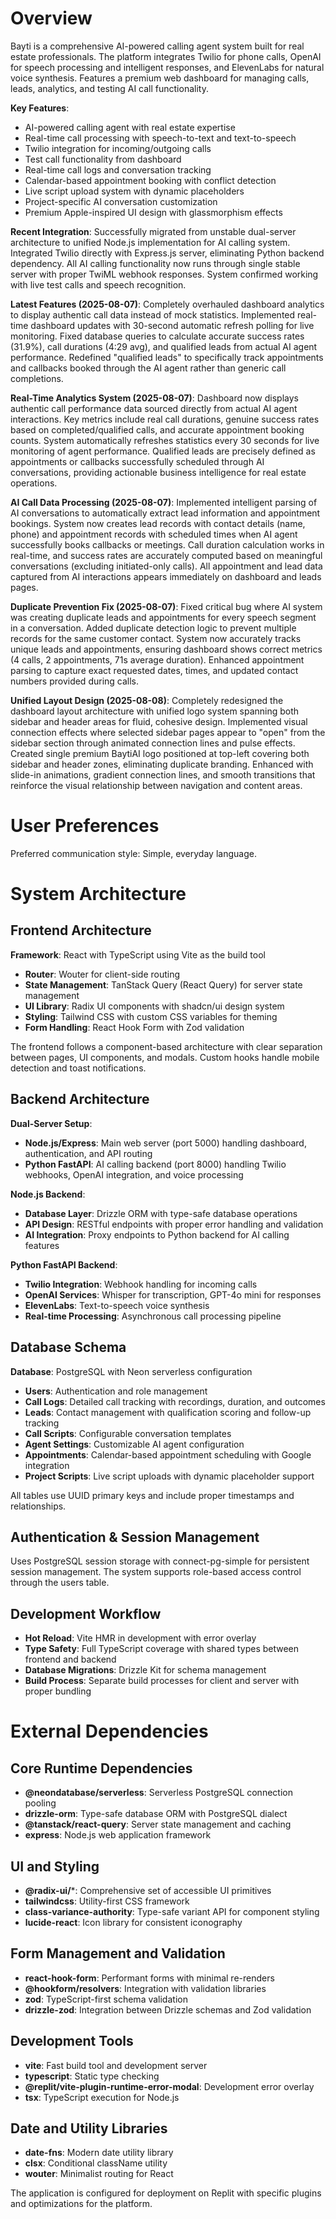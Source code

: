 # Overview

Bayti is a comprehensive AI-powered calling agent system built for real estate professionals. The platform integrates Twilio for phone calls, OpenAI for speech processing and intelligent responses, and ElevenLabs for natural voice synthesis. Features a premium web dashboard for managing calls, leads, analytics, and testing AI call functionality.

**Key Features**: 
- AI-powered calling agent with real estate expertise
- Real-time call processing with speech-to-text and text-to-speech
- Twilio integration for incoming/outgoing calls
- Test call functionality from dashboard
- Real-time call logs and conversation tracking
- Calendar-based appointment booking with conflict detection
- Live script upload system with dynamic placeholders
- Project-specific AI conversation customization
- Premium Apple-inspired UI design with glassmorphism effects

**Recent Integration**: Successfully migrated from unstable dual-server architecture to unified Node.js implementation for AI calling system. Integrated Twilio directly with Express.js server, eliminating Python backend dependency. All AI calling functionality now runs through single stable server with proper TwiML webhook responses. System confirmed working with live test calls and speech recognition.

**Latest Features (2025-08-07)**: Completely overhauled dashboard analytics to display authentic call data instead of mock statistics. Implemented real-time dashboard updates with 30-second automatic refresh polling for live monitoring. Fixed database queries to calculate accurate success rates (31.9%), call durations (4:29 avg), and qualified leads from actual AI agent performance. Redefined "qualified leads" to specifically track appointments and callbacks booked through the AI agent rather than generic call completions.

**Real-Time Analytics System (2025-08-07)**: Dashboard now displays authentic call performance data sourced directly from actual AI agent interactions. Key metrics include real call durations, genuine success rates based on completed/qualified calls, and accurate appointment booking counts. System automatically refreshes statistics every 30 seconds for live monitoring of agent performance. Qualified leads are precisely defined as appointments or callbacks successfully scheduled through AI conversations, providing actionable business intelligence for real estate operations.

**AI Call Data Processing (2025-08-07)**: Implemented intelligent parsing of AI conversations to automatically extract lead information and appointment bookings. System now creates lead records with contact details (name, phone) and appointment records with scheduled times when AI agent successfully books callbacks or meetings. Call duration calculation works in real-time, and success rates are accurately computed based on meaningful conversations (excluding initiated-only calls). All appointment and lead data captured from AI interactions appears immediately on dashboard and leads pages.

**Duplicate Prevention Fix (2025-08-07)**: Fixed critical bug where AI system was creating duplicate leads and appointments for every speech segment in a conversation. Added duplicate detection logic to prevent multiple records for the same customer contact. System now accurately tracks unique leads and appointments, ensuring dashboard shows correct metrics (4 calls, 2 appointments, 71s average duration). Enhanced appointment parsing to capture exact requested dates, times, and updated contact numbers provided during calls.

**Unified Layout Design (2025-08-08)**: Completely redesigned the dashboard layout architecture with unified logo system spanning both sidebar and header areas for fluid, cohesive design. Implemented visual connection effects where selected sidebar pages appear to "open" from the sidebar section through animated connection lines and pulse effects. Created single premium BaytiAI logo positioned at top-left covering both sidebar and header zones, eliminating duplicate branding. Enhanced with slide-in animations, gradient connection lines, and smooth transitions that reinforce the visual relationship between navigation and content areas.

# User Preferences

Preferred communication style: Simple, everyday language.

# System Architecture

## Frontend Architecture

**Framework**: React with TypeScript using Vite as the build tool
- **Router**: Wouter for client-side routing
- **State Management**: TanStack Query (React Query) for server state management
- **UI Library**: Radix UI components with shadcn/ui design system
- **Styling**: Tailwind CSS with custom CSS variables for theming
- **Form Handling**: React Hook Form with Zod validation

The frontend follows a component-based architecture with clear separation between pages, UI components, and modals. Custom hooks handle mobile detection and toast notifications.

## Backend Architecture

**Dual-Server Setup**: 
- **Node.js/Express**: Main web server (port 5000) handling dashboard, authentication, and API routing
- **Python FastAPI**: AI calling backend (port 8000) handling Twilio webhooks, OpenAI integration, and voice processing

**Node.js Backend**:
- **Database Layer**: Drizzle ORM with type-safe database operations
- **API Design**: RESTful endpoints with proper error handling and validation
- **AI Integration**: Proxy endpoints to Python backend for AI calling features

**Python FastAPI Backend**:
- **Twilio Integration**: Webhook handling for incoming calls
- **OpenAI Services**: Whisper for transcription, GPT-4o mini for responses
- **ElevenLabs**: Text-to-speech voice synthesis
- **Real-time Processing**: Asynchronous call processing pipeline

## Database Schema

**Database**: PostgreSQL with Neon serverless configuration
- **Users**: Authentication and role management
- **Call Logs**: Detailed call tracking with recordings, duration, and outcomes
- **Leads**: Contact management with qualification scoring and follow-up tracking
- **Call Scripts**: Configurable conversation templates
- **Agent Settings**: Customizable AI agent configuration
- **Appointments**: Calendar-based appointment scheduling with Google integration
- **Project Scripts**: Live script uploads with dynamic placeholder support

All tables use UUID primary keys and include proper timestamps and relationships.

## Authentication & Session Management

Uses PostgreSQL session storage with connect-pg-simple for persistent session management. The system supports role-based access control through the users table.

## Development Workflow

- **Hot Reload**: Vite HMR in development with error overlay
- **Type Safety**: Full TypeScript coverage with shared types between frontend and backend
- **Database Migrations**: Drizzle Kit for schema management
- **Build Process**: Separate build processes for client and server with proper bundling

# External Dependencies

## Core Runtime Dependencies
- **@neondatabase/serverless**: Serverless PostgreSQL connection pooling
- **drizzle-orm**: Type-safe database ORM with PostgreSQL dialect
- **@tanstack/react-query**: Server state management and caching
- **express**: Node.js web application framework

## UI and Styling
- **@radix-ui/***: Comprehensive set of accessible UI primitives
- **tailwindcss**: Utility-first CSS framework
- **class-variance-authority**: Type-safe variant API for component styling
- **lucide-react**: Icon library for consistent iconography

## Form Management and Validation
- **react-hook-form**: Performant forms with minimal re-renders
- **@hookform/resolvers**: Integration with validation libraries
- **zod**: TypeScript-first schema validation
- **drizzle-zod**: Integration between Drizzle schemas and Zod validation

## Development Tools
- **vite**: Fast build tool and development server
- **typescript**: Static type checking
- **@replit/vite-plugin-runtime-error-modal**: Development error overlay
- **tsx**: TypeScript execution for Node.js

## Date and Utility Libraries
- **date-fns**: Modern date utility library
- **clsx**: Conditional className utility
- **wouter**: Minimalist routing for React

The application is configured for deployment on Replit with specific plugins and optimizations for the platform.